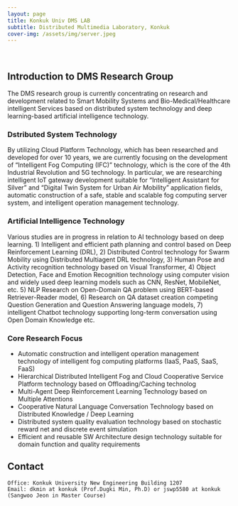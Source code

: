 ```yaml
---
layout: page
title: Konkuk Univ DMS LAB
subtitle: Distributed Multimedia Laboratory, Konkuk
cover-img: /assets/img/server.jpeg
---
```


<br/>

## Introduction to DMS Research Group
The DMS research group is currently concentrating on research and development related to Smart Mobility Systems and Bio-Medical/Healthcare intelligent Services based on distributed system technology and deep learning-based artificial intelligence technology.

### Dstributed System Technology
By utilizing Cloud Platform Technology, which has been researched and developed for over 10 years, we are currently focusing on the development of “Intelligent Fog Computing (IFC)” technology, which is the core of the 4th Industrial Revolution and 5G technology. In particular, we are researching intelligent IoT gateway development suitable for “Intelligent Assistant for Silver” and “Digital Twin System for Urban Air Mobility” application fields, automatic construction of a safe, stable and scalable fog computing server system, and intelligent operation management technology.

### Artificial Intelligence Technology 
Various studies are in progress in relation to AI technology based on deep learning. 1) Intelligent and efficient path planning and control based on Deep Reinforcement Learning (DRL), 2) Distributed Control technology for Swarm Mobility using Distributed Multiagent DRL technology, 3) Human Pose and Activity recognition technology based on Visual Transformer, 4) Object Detection, Face and Emotion Recognition technology using computer vision and widely used deep learning models such as CNN, ResNet, MobileNet, etc. 5) NLP Research on Open-Domain QA problem using BERT-based Retriever-Reader model, 6) Research on QA dataset creation competing Question Generation and Question Answering language models, 7) intelligent Chatbot technology supporting long-term conversation using Open Domain Knowledge etc.

### Core Research Focus
* Automatic construction and intelligent operation management technology of intelligent fog computing platforms (IaaS, PaaS, SaaS, FaaS)
* Hierarchical Distributed Intelligent Fog and Cloud Cooperative Service Platform technology based on Offloading/Caching technolog
* Multi-Agent Deep Reinforcement Learning Technology based on Multiple Attentions
* Cooperative Natural Language Conversation Technology based on Distributed Knowledge / Deep Learning
* Distributed system quality evaluation technology based on stochastic reward net and discrete event simulation 
* Efficient and reusable SW Architecture design technology suitable for domain function and quality requirements

## Contact

```
Office: Konkuk University New Engineering Building 1207
Email: dkmin at konkuk (Prof.Dugki Min, Ph.D) or jswp5580 at konkuk (Sangwoo Jeon in Master Course)
```
